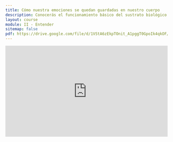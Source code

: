```yaml
---
title: Cómo nuestra emociones se quedan guardadas en nuestro cuerpo
description: Conocerás el funcionamiento básico del sustrato biológico de la emociones, como estás modifican nuestro ADN mediante la epigenética y se quedan guardadas en nuestro cuerpo.
layout: course
module: II - Entender
sitemap: false
pdf: https://drive.google.com/file/d/1VStA6zEkpTOnit_A1pggT0GpoIk4qkOF/view?usp=share_link
---
```


<div style="width:100%;height:0px;position:relative;padding-bottom:56.250%;"><iframe src="https://streamable.com/e/zvfyle" frameborder="0" width="100%" height="100%" allowfullscreen style="width:100%;height:100%;position:absolute;left:0px;top:0px;overflow:hidden;"></iframe></div>